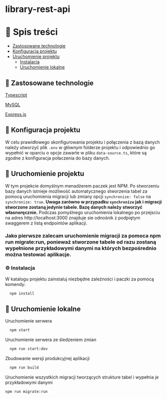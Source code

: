 # library-rest-api<!-- Spis treści -->
# :notebook_with_decorative_cover: Spis treści

- [Zastosowane technologie](#space_invader-zastosowane-technologie)
- [Konfiguracja projektu](#key-konfiguracja-projektu)
- [Uruchomienie projektu](#toolbox-uruchomienie-projektu)
  * [Instalacja](#gear-instalacja)
  * [Uruchomienie lokalne](#running-uruchomienie-lokalne)

<!-- Zastosowane technologie -->
## :space_invader: Zastosowane technologie

  <p><a href="https://www.typescriptlang.org/">Typescript</a></p>
  <p><a href="https://www.mysql.com/">MySQL</a></p>
  <p><a href="https://expressjs.com/">Express.js</a></p>

<!-- Konfiguracja projektu -->
## :key: Konfiguracja projektu

W celu prawidłowego skonfigurowania projektu i połączenia z bazą danych należy utworzyć plik `.env` w głównym folderze projektu i odpowiednio go wypełnić w oparciu o opcje zawarte w pliku `data-source.ts`, które są zgodne z konfiguracja połaczenia do bazy danych. 

<!-- Uruchomienie projektu -->
## 	:toolbox: Uruchomienie projektu

W tym projekcie domyślnym menadżerem paczek jest NPM. Po stworzeniu bazy danych istnieje możliwość automatycznego stworzenia tabel za pomocą uruchomienia migracji lub zmiany opcji `synchronize: false` na `synchronize: true`. <b>Uwaga zarówno w przypadku `synchronize` jak i migracji stworzone zostaną jedynie tabele. Bazę danych należy stworzyć własnoręcznie.</b>
Podczas pomyślnego uruchomienia lokalnego po przejsciu na adres http://localhost:3000 znajduje sie odnośnik z podpiętym swaggerem z listą endpointów aplikacji.

<h3><b> Jako pierwsze zalecam uruchomienie migracji za pomoca npm run migrate:run, ponieważ stworzone tabele od razu zostaną wypełnione przykładowymi danymi na których bezpośrednio można testować aplikacje.</b></h3>

<!-- Instalacja -->
### :gear: Instalacja

W katalogu projektu zainstaluj niezbędne zależności i paczki za pomocą komendy:

```bash
  npm install
```
<!-- Uruchomienie lokalne -->
## :running: Uruchomienie lokalne

Uruchomienie serwera

```bash
  npm start
```

Uruchomienie serwera ze śledzeniem zmian

```bash
  npm run start:dev
```

Zbudowanie wersji produkcyjnej aplikacji

```bash
  npm run build
```
Uruchomienie wszystkich migracji tworzących strukture tabel i wypełnia je przykładowymi danymi

```bash
npm run migrate:run
```

